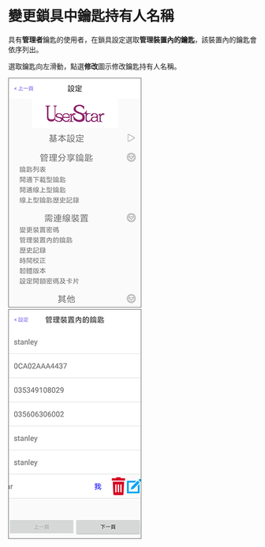 # 變更鎖具中鑰匙持有人名稱

具有**管理者**鑰匙的使用者，在鎖具設定選取**管理裝置內的鑰匙**，該裝置內的鑰匙會依序列出。

選取鑰匙向左滑動，點選**修改**圖示修改鑰匙持有人名稱。

![](../.gitbook/assets/screenshot_2018-12-21-14-09-09-676_com.userstar.phonekey.png) ![](../.gitbook/assets/screenshot_2018-12-25-15-54-04-911_com.userstar.phonekey.png)

